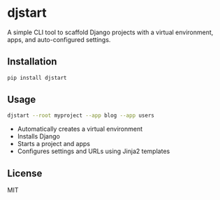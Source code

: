 # djstart

A simple CLI tool to scaffold Django projects with a virtual environment, apps, and auto-configured settings.

## Installation

```bash
pip install djstart
```

## Usage

```bash
djstart --root myproject --app blog --app users
```

- Automatically creates a virtual environment
- Installs Django
- Starts a project and apps
- Configures settings and URLs using Jinja2 templates

## License

MIT
